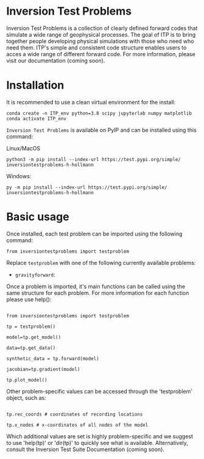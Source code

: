 # Inversion Test Problems


Inversion Test Problems is a collection of clearly defined forward codes that simulate a wide range of geophysical processes. The goal of ITP is to bring together people developing physical simulations with those who need who need them. ITP's simple and consistent code structure enables users to acces a wide range of different forward code. For more information, please visit our documentation (coming soon).


# Installation

It is recommended to use a clean virtual environment for the install:

```console
conda create -n ITP_env python=3.8 scipy jupyterlab numpy matplotlib
conda activate ITP_env
```

`Inversion Test Problems` is available on PyIP and can be installed using this command:

Linux/MacOS
```console
python3 -m pip install --index-url https://test.pypi.org/simple/ inversiontestproblems-h-hollmann
```

Windows:
```console
py -m pip install --index-url https://test.pypi.org/simple/ inversiontestproblems-h-hollmann
```

# Basic usage

Once installed, each test problem can be imported using the following command:

```console
from inversiontestproblems import testproblem
```

Replace ``testproblem`` with one of the following currently available problems:

- ``gravityforward``:

Once a problem is imported, it's main functions can be called using the same structure for each problem. For more information for each function please use help():

```console

from inversiontestproblems import testproblem

tp = testproblem()

model=tp.get_model()

data=tp.get_data()

synthetic_data = tp.forward(model)

jacobian=tp.gradient(model)

tp.plot_model()

```

Other problem-specific values can be accessed through the 'testproblem' object, such as:

```console

tp.rec_coords # coordinates of recording locations

tp.x_nodes # x-coordinates of all nodes of the model

```

Which additional values are set is highly problem-specific and we suggest to use 'help(tp)' or 'dir(tp)' to quickly see what is available. Alternatively, consult the Inversion Test Suite Documentation (coming soon).
